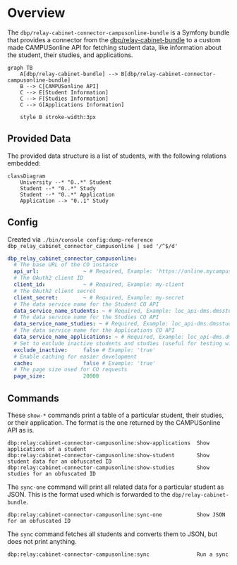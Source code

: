 # Overview

The `dbp/relay-cabinet-connector-campusonline-bundle` is a Symfony bundle that
provides a connector from the
[dbp/relay-cabinet-bundle](https://packagist.org/packages/dbp/relay-cabinet-bundle)
to a custom made CAMPUSonline API for fetching student data, like information
about the student, their studies, and applications.

```mermaid
graph TB
    A[dbp/relay-cabinet-bundle] --> B[dbp/relay-cabinet-connector-campusonline-bundle]
    B --> C[CAMPUSonline API]
    C --> E[Student Information]
    C --> F[Studies Information]
    C --> G[Applications Information]

    style B stroke-width:3px
```

## Provided Data

The provided data structure is a list of students, with the following relations embedded:

```mermaid
classDiagram
    University --* "0..*" Student
    Student --* "0..*" Study
    Student --* "0..*" Application
    Application --> "0..1" Study
```

## Config

Created via `./bin/console config:dump-reference dbp_relay_cabinet_connector_campusonline | sed '/^$/d'`

```yaml
dbp_relay_cabinet_connector_campusonline:
  # The base URL of the CO instance
  api_url:              ~ # Required, Example: 'https://online.mycampus.org/campus_online'
  # The OAuth2 client ID
  client_id:            ~ # Required, Example: my-client
  # The OAuth2 client secret
  client_secret:        ~ # Required, Example: my-secret
  # The data service name for the Student CO API
  data_service_name_students: ~ # Required, Example: loc_api-dms.dmsstudents
  # The data service name for the Studies CO API
  data_service_name_studies: ~ # Required, Example: loc_api-dms.dmsstudies
  # The data service name for the Applications CO API
  data_service_name_applications: ~ # Required, Example: loc_api-dms.dmsapplicants
  # Set to exclude inactive students and studies (useful for testing with less data)
  exclude_inactive:     false # Example: 'true'
  # Enable caching for easier development
  cache:                false # Example: 'true'
  # The page size used for CO requests
  page_size:            20000
```

## Commands

These `show-*` commands print a table of a particular student, their studies, or
their application. The format is the one returned by the CAMPUSonline API as is.

```
dbp:relay:cabinet-connector-campusonline:show-applications  Show applications of a student
dbp:relay:cabinet-connector-campusonline:show-student       Show student data for an obfuscated ID
dbp:relay:cabinet-connector-campusonline:show-studies       Show studies for an obfuscated ID
```

The `sync-one` command will print all related data for a particular student as
JSON. This is the format used which is forwarded to the `dbp/relay-cabinet-bundle`.

```
dbp:relay:cabinet-connector-campusonline:sync-one           Show JSON for an obfuscated ID
```

The `sync` command fetches all students and converts them to JSON, but does not
print anything.

```
dbp:relay:cabinet-connector-campusonline:sync               Run a sync
```
